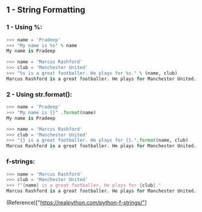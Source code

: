 ## 1 - String Formatting

### 1 - Using %:

```python
>>> name = 'Pradeep'
>>> "My name is %s" % name
My name is Pradeep
```

```python
>>> name = 'Marcus Rashford'
>>> club = 'Manchester United'
>>> "%s is a great footballer. He plays for %s." % (name, club)
Marcus Rashford is a great footballer. He plays for Manchester United.
```

### 2 - Using str.format():

```python
>>> name = 'Pradeep'
>>> "My name is {}" .format(name)
My name is Pradeep
```

```python
>>> name = 'Marcus Rashford'
>>> club = 'Manchester United'
>>> "{} is a great footballer. He plays for {}.".format(name, club)
Marcus Rashford is a great footballer. He plays for Manchester United.
```

### f-strings:

```python
>>> name = 'Marcus Rashford'
>>> club = 'Manchester United'
>>> f"{name} is a great footballer. He plays for {club}."
Marcus Rashford is a great footballer. He plays for Manchester United.
```

(Reference)["https://realpython.com/python-f-strings/"]
